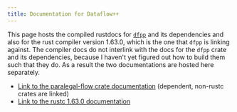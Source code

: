 ```yaml
---
title: Documentation for Dataflow++
---
```


This page hosts the compiled rustdocs for
[`dfpp`](https://github.com/brownsys/dfpp) and its dependencies and also for the
rust compiler version 1.63.0, which is the one that `dfpp` is linking against.
The compiler docs do not interlink with the docs for the `dfpp` crate and its
dependencies, because I haven't yet figured out how to build them such that they
do. As a result the two documentations are hosted here separately.

- [Link to the paralegal-flow crate documentation](libs/paralegal_flow/index.html) (dependent, non-rustc crates are linked)
- [Link to the rustc 1.63.0 documentation](compiler/index.html)